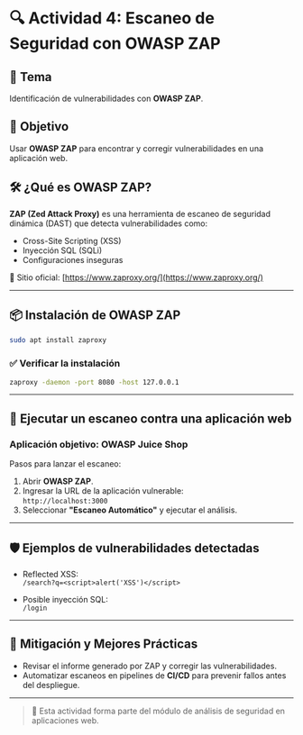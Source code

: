
# 🔍 Actividad 4: Escaneo de Seguridad con OWASP ZAP

## 🧠 Tema
Identificación de vulnerabilidades con **OWASP ZAP**.

## 🎯 Objetivo
Usar **OWASP ZAP** para encontrar y corregir vulnerabilidades en una aplicación web.

## 🛠️ ¿Qué es OWASP ZAP?

**ZAP (Zed Attack Proxy)** es una herramienta de escaneo de seguridad dinámica (DAST) que detecta vulnerabilidades como:

- Cross-Site Scripting (XSS)
- Inyección SQL (SQLi)
- Configuraciones inseguras

🔗 Sitio oficial: [https://www.zaproxy.org/](https://www.zaproxy.org/)

---

## 📦 Instalación de OWASP ZAP

```bash
sudo apt install zaproxy
```

### ✅ Verificar la instalación

```bash
zaproxy -daemon -port 8080 -host 127.0.0.1
```

---

## 🚀 Ejecutar un escaneo contra una aplicación web

### Aplicación objetivo: OWASP Juice Shop

Pasos para lanzar el escaneo:

1. Abrir **OWASP ZAP**.
2. Ingresar la URL de la aplicación vulnerable:  
   `http://localhost:3000`
3. Seleccionar **"Escaneo Automático"** y ejecutar el análisis.

---

## 🛡️ Ejemplos de vulnerabilidades detectadas

- Reflected XSS:  
  `/search?q=<script>alert('XSS')</script>`

- Posible inyección SQL:  
  `/login`

---

## 🧰 Mitigación y Mejores Prácticas

- Revisar el informe generado por ZAP y corregir las vulnerabilidades.
- Automatizar escaneos en pipelines de **CI/CD** para prevenir fallos antes del despliegue.

---

> 📘 Esta actividad forma parte del módulo de análisis de seguridad en aplicaciones web.
